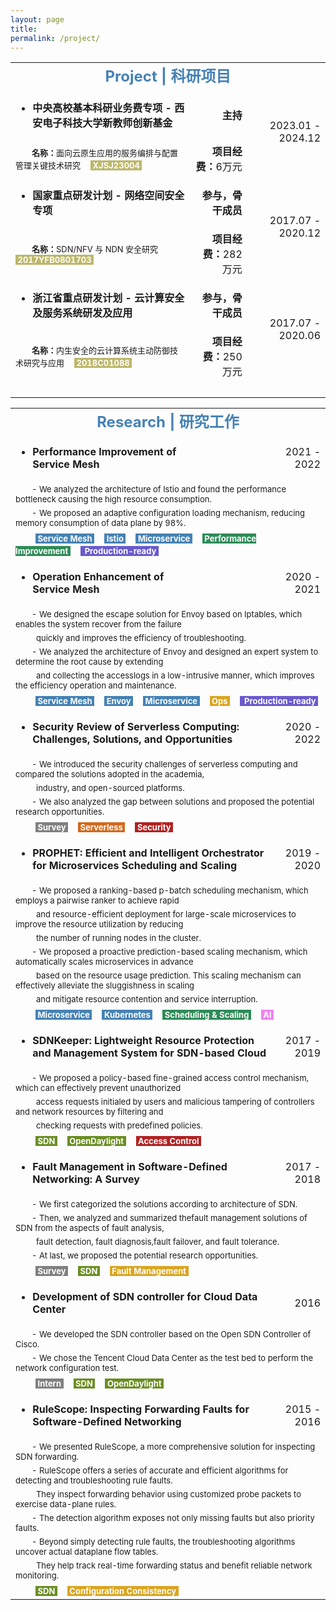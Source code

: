 ```yaml
---
layout: page
title: 
permalink: /project/
---
```


<table>
  <tr>
    <td align="center" colspan="4"><font size=5 color='steelBlue'><strong>Project | 科研项目</strong></font></td>
  </tr>
  
  <tr>
    <td align="left"><ul><li><font size=3><strong>中央高校基本科研业务费专项&nbsp;-&nbsp;西安电子科技大学新教师创新基金</strong></font></li></ul></td>
    <td align="right"><font size=3><strong>主持</strong></font></td>
    <td align="right" rowspan="2"><font size=3>2023.01&nbsp;-&nbsp;2024.12</font></td>
  </tr>
  <tr>
    <td align="left" colspan="1"><font size=2>&emsp;&emsp;<strong>名称：</strong>面向云原生应用的服务编排与配置管理关键技术研究</font>&emsp;<font size=2 style="background: darkkhaki" color='#ffffff'>&nbsp;<strong>XJSJ23004</strong>&nbsp;</font></td>
    <td align="right"><font size=3><strong>项目经费：</strong>6万元</font></td>
  </tr>
  
  <tr>
    <td align="left"><ul><li><font size=3><strong>国家重点研发计划&nbsp;-&nbsp;网络空间安全专项</strong></font></li></ul></td>
    <td align="right"><font size=3><strong>参与，骨干成员</strong></font></td>
    <td align="right" rowspan="2"><font size=3>2017.07&nbsp;-&nbsp;2020.12</font></td>
  </tr>
  <tr>
    <td align="left" colspan="1"><font size=2>&emsp;&emsp;<strong>名称：</strong>SDN/NFV 与 NDN 安全研究</font>&emsp;<font size=2 style="background: darkkhaki" color='#ffffff'>&nbsp;<strong>2017YFB0801703</strong>&nbsp;</font></td>
    <td align="right"><font size=3><strong>项目经费：</strong>282万元</font></td>
  </tr>
  
  <tr>
    <td align="left"><ul><li><font size=3><strong>浙江省重点研发计划&nbsp;-&nbsp;云计算安全及服务系统研发及应用&emsp;&nbsp;&nbsp;</strong></font></li></ul></td>
    <td align="right"><font size=3><strong>参与，骨干成员</strong></font></td>
    <td align="right" rowspan="2"><font size=3>2017.07&nbsp;-&nbsp;2020.06</font></td>
  </tr>
  <tr>
    <td align="left" colspan="1"><font size=2>&emsp;&emsp;<strong>名称：</strong>内生安全的云计算系统主动防御技术研究与应用</font>&emsp;<font size=2 style="background: darkkhaki" color='#ffffff'>&nbsp;<strong>2018C01088</strong>&nbsp;</font></td>
    <td align="right"><font size=3><strong>项目经费：</strong>250万元</font></td>
  </tr>
  
  <tr>
    <td align="center" colspan="4">&emsp; </td>
  </tr>
</table>


<table>
  <tr>
    <td align="center" colspan="4"><font size=5 color='steelBlue'><strong>Research | 研究工作</strong></font></td>
  </tr>
  
  <tr>
    <td align="left"><ul><li><font size=3><strong>Performance Improvement of Service Mesh</strong></font></li></ul></td>
    <td align="left">&emsp;&emsp;&emsp;&emsp;&emsp;&emsp;</td>
    <td align="right"><font size=3>2021&nbsp;-&nbsp;2022</font></td>
  </tr>
  <tr>
    <td align="left" colspan="4"><font size=2>&emsp;&emsp;-&nbsp;We analyzed the architecture of Istio and found the performance bottleneck causing the high resource consumption.</font></td>
  </tr>
  <tr>
    <td align="left" colspan="4"><font size=2>&emsp;&emsp;-&nbsp;We proposed an adaptive configuration loading mechanism, reducing memory consumption of data plane by 98%.</font></td>
  </tr>
  <tr>
    <td align="left" colspan="4">&emsp;&emsp;<font size=2 style="background: steelBlue" color='#ffffff'>&nbsp;<strong>Service Mesh</strong>&nbsp;</font>&emsp;<font size=2 style="background: steelBlue" color='#ffffff'>&nbsp;<strong>Istio</strong>&nbsp;</font>&emsp;<font size=2 style="background: steelBlue" color='#ffffff'>&nbsp;<strong>Microservice</strong>&nbsp;</font>&emsp;<font size=2 style="background: SeaGreen" color='#ffffff'>&nbsp;<strong>Performance Improvement</strong>&nbsp;</font>&emsp;<font size=2 style="background: slateBlue" color='#ffffff'>&nbsp;<strong> Production-ready</strong>&nbsp;</font></td>
  </tr>
  
  <tr>
    <td align="left"><ul><li><font size=3><strong>Operation Enhancement of Service Mesh</strong></font></li></ul></td>
    <td align="left">&emsp;&emsp;&emsp;&emsp;&emsp;&emsp;</td>
    <td align="right"><font size=3>2020&nbsp;-&nbsp;2021</font></td>
  </tr>
  <tr>
    <td align="left" colspan="4"><font size=2>&emsp;&emsp;-&nbsp;We designed the escape solution for Envoy based on Iptables, which enables the system recover from the failure</font></td>
  </tr>
  <tr>
    <td align="left" colspan="4"><font size=2>&emsp;&emsp;&nbsp;&nbsp;quickly and improves the efficiency of troubleshooting.</font></td>
  </tr>
  <tr>
    <td align="left" colspan="4"><font size=2>&emsp;&emsp;-&nbsp;We analyzed the architecture of Envoy and designed an expert system to determine the root cause by extending</font></td>
  </tr>
  <tr>
    <td align="left" colspan="4"><font size=2>&emsp;&emsp;&nbsp;&nbsp;and collecting the accesslogs in a low-intrusive manner, which improves the efficiency operation and maintenance.</font></td>
  </tr>
  <tr>
    <td align="left" colspan="4">&emsp;&emsp;<font size=2 style="background: steelBlue" color='#ffffff'>&nbsp;<strong>Service Mesh</strong>&nbsp;</font>&emsp;<font size=2 style="background: steelBlue" color='#ffffff'>&nbsp;<strong>Envoy</strong>&nbsp;</font>&emsp;<font size=2 style="background: steelBlue" color='#ffffff'>&nbsp;<strong>Microservice</strong>&nbsp;</font>&emsp;<font size=2 style="background: goldEnrod" color='#ffffff'>&nbsp;<strong>Ops</strong>&nbsp;</font>&emsp;<font size=2 style="background: slateBlue" color='#ffffff'>&nbsp;<strong> Production-ready</strong>&nbsp;</font></td>
  </tr>
  
  <tr>
    <td align="left" colspan="2"><ul><li><font size=3><strong>Security Review of Serverless Computing: Challenges, Solutions, and Opportunities</strong></font></li></ul></td>
    <td align="right"><font size=3>2020&nbsp;-&nbsp;2022</font></td>
  </tr>
  <tr>
    <td align="left" colspan="4"><font size=2>&emsp;&emsp;-&nbsp;We introduced the security challenges of serverless computing and compared the solutions adopted in the academia,</font></td>
  </tr>
  <tr>
    <td align="left" colspan="4"><font size=2>&emsp;&emsp;&nbsp;&nbsp;industry, and open-sourced platforms.</font></td>
  </tr>
  <tr>
    <td align="left" colspan="4"><font size=2>&emsp;&emsp;-&nbsp;We also analyzed the gap between solutions and proposed the potential research opportunities.</font></td>
  </tr>
  <tr>
    <td align="left" colspan="4">&emsp;&emsp;<font size=2 style="background: gray" color='#ffffff'>&nbsp;<strong>Survey</strong>&nbsp;</font>&emsp;<font size=2 style="background: chocolate" color='#ffffff'>&nbsp;<strong>Serverless</strong>&nbsp;</font>&emsp;<font size=2 style="background: fireBrick" color='#ffffff'>&nbsp;<strong>Security</strong>&nbsp;</font></td>
  </tr>
  
  <tr>
    <td align="left" colspan="2"><ul><li><font size=3><strong>PROPHET: Efficient and Intelligent Orchestrator for Microservices Scheduling and Scaling</strong></font></li></ul></td>
    <td align="right"><font size=3>2019&nbsp;-&nbsp;2020</font></td>
  </tr>
  <tr>
    <td align="left" colspan="4"><font size=2>&emsp;&emsp;-&nbsp;We proposed a ranking-based p-batch scheduling mechanism, which employs a pairwise ranker to achieve
rapid</font></td>
  </tr>
  <tr>
    <td align="left" colspan="4"><font size=2>&emsp;&emsp;&nbsp;&nbsp;and resource-efficient deployment for large-scale microservices to improve the resource utilization by reducing</font></td>
  </tr>
  <tr>
    <td align="left" colspan="4"><font size=2>&emsp;&emsp;&nbsp;&nbsp;the number of running nodes in the cluster.</font></td>
  </tr>
  <tr>
    <td align="left" colspan="4"><font size=2>&emsp;&emsp;-&nbsp;We proposed a proactive prediction-based scaling mechanism, which automatically scales microservices in advance</font></td>
  </tr>
  <tr>
    <td align="left" colspan="4"><font size=2>&emsp;&emsp;&nbsp;&nbsp;based on the resource usage prediction. This scaling mechanism can effectively alleviate the sluggishness in scaling</font></td>
  </tr>
  <tr>
    <td align="left" colspan="4"><font size=2>&emsp;&emsp;&nbsp;&nbsp;and mitigate resource contention and service interruption.</font></td>
  </tr>
  <tr>
    <td align="left" colspan="4">&emsp;&emsp;<font size=2 style="background: steelBlue" color='#ffffff'>&nbsp;<strong>Microservice</strong>&nbsp;</font>&emsp;<font size=2 style="background: steelBlue" color='#ffffff'>&nbsp;<strong>Kubernetes</strong>&nbsp;</font>&emsp;<font size=2 style="background: SeaGreen" color='#ffffff'>&nbsp;<strong>Scheduling & Scaling</strong>&nbsp;</font>&emsp;<font size=2 style="background: Violet" color='#ffffff'>&nbsp;<strong>AI</strong>&nbsp;</font></td>
  </tr>
  
  <tr>
    <td align="left" colspan="2"><ul><li><font size=3><strong>SDNKeeper: Lightweight Resource Protection and Management System for SDN-based Cloud</strong></font></li></ul></td>
    <td align="right"><font size=3>2017&nbsp;-&nbsp;2019</font></td>
  </tr>
  <tr>
    <td align="left" colspan="4"><font size=2>&emsp;&emsp;-&nbsp;We proposed a policy-based fine-grained access control mechanism, which can effectively prevent unauthorized</font></td>
  </tr>
  <tr>
    <td align="left" colspan="4"><font size=2>&emsp;&emsp;&nbsp;&nbsp;access requests initialed by users and malicious tampering of controllers and network resources by filtering and</font></td>
  </tr>
  <tr>
    <td align="left" colspan="4"><font size=2>&emsp;&emsp;&nbsp;&nbsp;checking requests with predefined policies.</font></td>
  </tr>
  <tr>
    <td align="left" colspan="4">&emsp;&emsp;<font size=2 style="background: OliveDrab" color='#ffffff'>&nbsp;<strong>SDN</strong>&nbsp;</font>&emsp;<font size=2 style="background: OliveDrab" color='#ffffff'>&nbsp;<strong>OpenDaylight</strong>&nbsp;</font>&emsp;<font size=2 style="background: fireBrick" color='#ffffff'>&nbsp;<strong>Access Control</strong>&nbsp;</font></td>
  </tr>
  
  <tr>
    <td align="left" colspan="2"><ul><li><font size=3><strong>Fault Management in Software-Defined Networking: A Survey</strong></font></li></ul></td>
    <td align="right"><font size=3>2017&nbsp;-&nbsp;2018</font></td>
  </tr>
  <tr>
    <td align="left" colspan="4"><font size=2>&emsp;&emsp;-&nbsp;We first categorized the solutions according to architecture of SDN.</font></td>
  </tr>
  <tr>
    <td align="left" colspan="4"><font size=2>&emsp;&emsp;-&nbsp;Then, we analyzed and summarized thefault management solutions of SDN from the aspects of fault analysis,</font></td>
  </tr>
  <tr>
    <td align="left" colspan="4"><font size=2>&emsp;&emsp;&nbsp;&nbsp;fault detection, fault diagnosis,fault failover, and fault tolerance.</font></td>
  </tr>
  <tr>
    <td align="left" colspan="4"><font size=2>&emsp;&emsp;-&nbsp;At last, we proposed the potential research opportunities.</font></td>
  </tr>
  <tr>
    <td align="left" colspan="4">&emsp;&emsp;<font size=2 style="background: gray" color='#ffffff'>&nbsp;<strong>Survey</strong>&nbsp;</font>&emsp;<font size=2 style="background: OliveDrab" color='#ffffff'>&nbsp;<strong>SDN</strong>&nbsp;</font>&emsp;<font size=2 style="background: goldEnrod" color='#ffffff'>&nbsp;<strong>Fault Management</strong>&nbsp;</font></td>
  </tr>
  
  <tr>
    <td align="left" colspan="2"><ul><li><font size=3><strong>Development of SDN controller for Cloud Data Center</strong></font></li></ul></td>
    <td align="right"><font size=3>2016</font></td>
  </tr>
  <tr>
    <td align="left" colspan="4"><font size=2>&emsp;&emsp;-&nbsp;We developed the SDN controller based on the Open SDN Controller of Cisco.</font></td>
  </tr>
  <tr>
    <td align="left" colspan="4"><font size=2>&emsp;&emsp;-&nbsp;We chose the Tencent Cloud Data Center as the test bed to perform the network configuration test.</font></td>
  </tr>
  <tr>
    <td align="left" colspan="4">&emsp;&emsp;<font size=2 style="background: gray" color='#ffffff'>&nbsp;<strong>Intern</strong>&nbsp;</font>&emsp;<font size=2 style="background: OliveDrab" color='#ffffff'>&nbsp;<strong>SDN</strong>&nbsp;</font>&emsp;<font size=2 style="background: OliveDrab" color='#ffffff'>&nbsp;<strong>OpenDaylight</strong>&nbsp;</font></td>
  </tr>
  
  <tr>
    <td align="left" colspan="2"><ul><li><font size=3><strong>RuleScope: Inspecting Forwarding Faults for Software-Defined Networking</strong></font></li></ul></td>
    <td align="right"><font size=3>2015&nbsp;-&nbsp;2016</font></td>
  </tr>
  <tr>
    <td align="left" colspan="4"><font size=2>&emsp;&emsp;-&nbsp;We presented RuleScope, a more comprehensive solution for inspecting SDN forwarding.</font></td>
  </tr>
  <tr>
    <td align="left" colspan="4"><font size=2>&emsp;&emsp;-&nbsp;RuleScope offers a series of accurate and efficient algorithms for detecting and troubleshooting rule faults.</font></td>
  </tr>
  <tr>
    <td align="left" colspan="4"><font size=2>&emsp;&emsp;&nbsp;&nbsp;They inspect forwarding behavior using customized probe packets to exercise data-plane rules.</font></td>
  </tr>
  <tr>
    <td align="left" colspan="4"><font size=2>&emsp;&emsp;-&nbsp;The detection algorithm exposes not only missing faults but also priority faults.</font></td>
  </tr>
  <tr>
    <td align="left" colspan="4"><font size=2>&emsp;&emsp;-&nbsp;Beyond simply detecting rule faults, the troubleshooting algorithms uncover actual dataplane flow tables.</font></td>
  </tr>
  <tr>
    <td align="left" colspan="4"><font size=2>&emsp;&emsp;&nbsp;&nbsp;They help track real-time forwarding status and benefit reliable network monitoring.</font></td>
  </tr>
  <tr>
    <td align="left" colspan="4">&emsp;&emsp;<font size=2 style="background: OliveDrab" color='#ffffff'>&nbsp;<strong>SDN</strong>&nbsp;</font>&emsp;<font size=2 style="background: goldEnrod" color='#ffffff'>&nbsp;<strong>Configuration Consistency</strong>&nbsp;</font></td>
  </tr>
</table>
